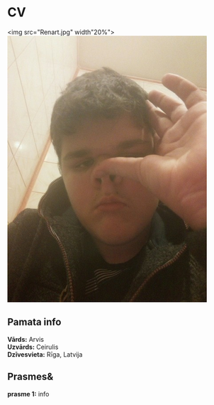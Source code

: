 # **CV** 
<img src="Renart.jpg" width"20%">![alt text](Renart.jpg) 
## **Pamata info**
**Vārds:** Arvis    
**Uzvārds:** Ceirulis  
**Dzīvesvieta:** Rīga, Latvija  
## **Prasmes&**
**prasme 1:** info  
